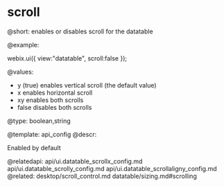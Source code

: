 scroll
=============


@short:
	enables or disables scroll for the datatable

@example:

webix.ui({
    view:"datatable",
    scroll:false
});

@values:
- y (true)	 enables vertical scroll (the default value) 
- x	enables horizontal scroll
- xy	enables both scrolls
- false	 disables both scrolls

@type: boolean,string


@template:	api_config
@descr:


Enabled by default

@relatedapi:
	api/ui.datatable_scrollx_config.md
    api/ui.datatable_scrolly_config.md
    api/ui.datatable_scrollaligny_config.md
@related:
	desktop/scroll_control.md
	datatable/sizing.md#scrolling